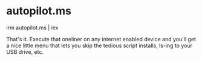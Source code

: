 # autopilot.ms
irm autopilot.ms | iex

That's it. Execute that oneliner on any internet enabled device and you'll get a nice little menu that lets you skip the tedious script installs, ls-ing to your USB drive, etc.
